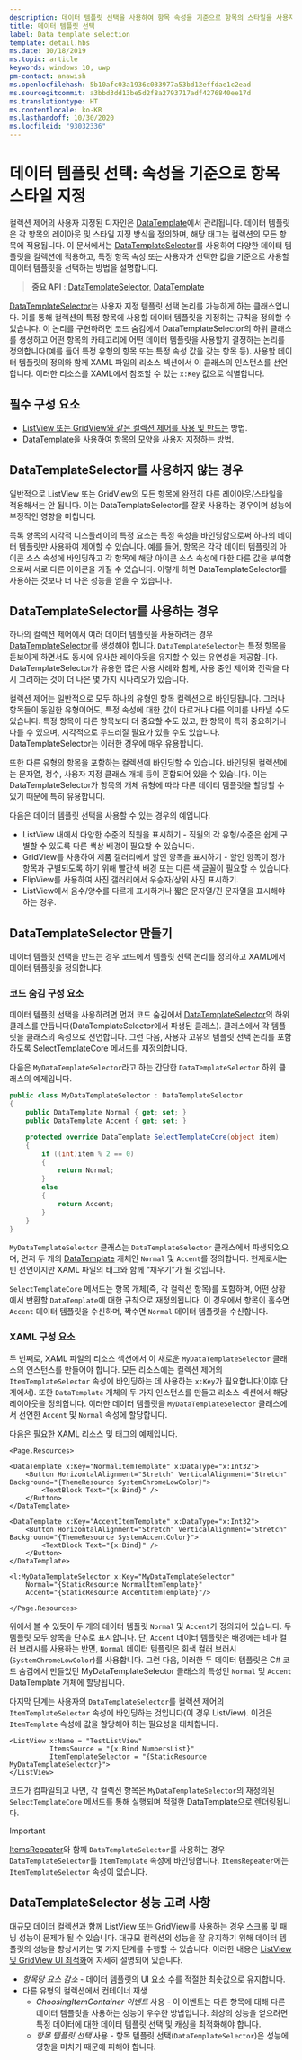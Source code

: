 ```yaml
---
description: 데이터 템플릿 선택을 사용하여 항목 속성을 기준으로 항목의 스타일을 사용자 지정합니다.
title: 데이터 템플릿 선택
label: Data template selection
template: detail.hbs
ms.date: 10/18/2019
ms.topic: article
keywords: windows 10, uwp
pm-contact: anawish
ms.openlocfilehash: 5b10afc03a1936c033977a53bd12effdae1c2ead
ms.sourcegitcommit: a3bbd3dd13be5d2f8a2793717adf4276840ee17d
ms.translationtype: HT
ms.contentlocale: ko-KR
ms.lasthandoff: 10/30/2020
ms.locfileid: "93032336"
---
```

# <a name="data-template-selection-styling-items-based-on-their-properties"></a>데이터 템플릿 선택: 속성을 기준으로 항목 스타일 지정

컬렉션 제어의 사용자 지정된 디자인은 [DataTemplate](/uwp/api/windows.ui.xaml.datatemplate)에서 관리됩니다. 데이터 템플릿은 각 항목의 레이아웃 및 스타일 지정 방식을 정의하며, 해당 태그는 컬렉션의 모든 항목에 적용됩니다. 이 문서에서는 [DataTemplateSelector](/uwp/api/windows.ui.xaml.controls.datatemplateselector)를 사용하여 다양한 데이터 템플릿을 컬렉션에 적용하고, 특정 항목 속성 또는 사용자가 선택한 값을 기준으로 사용할 데이터 템플릿을 선택하는 방법을 설명합니다.

> **중요 API** : [DataTemplateSelector](/uwp/api/windows.ui.xaml.controls.datatemplateselector), [DataTemplate](/uwp/api/windows.ui.xaml.datatemplate)

[DataTemplateSelector](/uwp/api/windows.ui.xaml.controls.datatemplateselector)는 사용자 지정 템플릿 선택 논리를 가능하게 하는 클래스입니다. 이를 통해 컬렉션의 특정 항목에 사용할 데이터 템플릿을 지정하는 규칙을 정의할 수 있습니다. 이 논리를 구현하려면 코드 숨김에서 DataTemplateSelector의 하위 클래스를 생성하고 어떤 항목의 카테고리에 어떤 데이터 템플릿을 사용할지 결정하는 논리를 정의합니다(예를 들어 특정 유형의 항목 또는 특정 속성 값을 갖는 항목 등). 사용할 데이터 템플릿의 정의와 함께 XAML 파일의 리소스 섹션에서 이 클래스의 인스턴스를 선언합니다. 이러한 리소스를 XAML에서 참조할 수 있는 `x:Key` 값으로 식별합니다.

## <a name="prerequisites"></a>필수 구성 요소

- [ListView 또는 GridView와 같은 컬렉션 제어를 사용 및 만드는](listview-and-gridview.md) 방법.
- [DataTemplate을 사용하여 항목의 모양을 사용자 지정하는](item-containers-templates.md#data-template) 방법.

## <a name="when-not-to-use-a-datatemplateselector"></a>DataTemplateSelector를 사용하지 않는 경우

일반적으로 ListView 또는 GridView의 모든 항목에 완전히 다른 레이아웃/스타일을 적용해서는 안 됩니다. 이는 DataTemplateSelector를 잘못 사용하는 경우이며 성능에 부정적인 영향을 미칩니다.

목록 항목의 시각적 디스플레이의 특정 요소는 특정 속성을 바인딩함으로써 하나의 데이터 템플릿만 사용하여 제어할 수 있습니다. 예를 들어, 항목은 각각 데이터 템플릿의 아이콘 소스 속성에 바인딩하고 각 항목에 해당 아이콘 소스 속성에 대한 다른 값을 부여함으로써 서로 다른 아이콘을 가질 수 있습니다. 이렇게 하면 DataTemplateSelector를 사용하는 것보다 더 나은 성능을 얻을 수 있습니다.

## <a name="when-to-use-a-datatemplateselector"></a>DataTemplateSelector를 사용하는 경우

하나의 컬렉션 제어에서 여러 데이터 템플릿을 사용하려는 경우 [DataTemplateSelector](/uwp/api/windows.ui.xaml.controls.datatemplateselector)를 생성해야 합니다. `DataTemplateSelector`는 특정 항목을 돋보이게 하면서도 동시에 유사한 레이아웃을 유지할 수 있는 유연성을 제공합니다. DataTemplateSelector가 유용한 많은 사용 사례와 함께, 사용 중인 제어와 전략을 다시 고려하는 것이 더 나은 몇 가지 시나리오가 있습니다.

컬렉션 제어는 일반적으로 모두 하나의 유형인 항목 컬렉션으로 바인딩됩니다. 그러나 항목들이 동일한 유형이어도, 특정 속성에 대한 값이 다르거나 다른 의미를 나타낼 수도 있습니다. 특정 항목이 다른 항목보다 더 중요할 수도 있고, 한 항목이 특히 중요하거나 다를 수 있으며, 시각적으로 두드러질 필요가 있을 수도 있습니다. DataTemplateSelector는 이러한 경우에 매우 유용합니다.

또한 다른 유형의 항목을 포함하는 컬렉션에 바인딩할 수 있습니다. 바인딩된 컬렉션에는 문자열, 정수, 사용자 지정 클래스 개체 등이 혼합되어 있을 수 있습니다. 이는 DataTemplateSelector가 항목의 개체 유형에 따라 다른 데이터 템플릿을 할당할 수 있기 때문에 특히 유용합니다.

다음은 데이터 템플릿 선택을 사용할 수 있는 경우의 예입니다.

- ListView 내에서 다양한 수준의 직원을 표시하기 - 직원의 각 유형/수준은 쉽게 구별할 수 있도록 다른 색상 배경이 필요할 수 있습니다.
- GridView를 사용하여 제품 갤러리에서 할인 항목을 표시하기 - 할인 항목이 정가 항목과 구별되도록 하기 위해 빨간색 배경 또는 다른 색 글꼴이 필요할 수 있습니다.
- FlipView를 사용하여 사진 갤러리에서 우승자/상위 사진 표시하기.
- ListView에서 음수/양수를 다르게 표시하거나 짧은 문자열/긴 문자열을 표시해야 하는 경우.

## <a name="create-a-datatemplateselector"></a>DataTemplateSelector 만들기

데이터 템플릿 선택을 만드는 경우 코드에서 템플릿 선택 논리를 정의하고 XAML에서 데이터 템플릿을 정의합니다.

### <a name="code-behind-component"></a>코드 숨김 구성 요소

데이터 템플릿 선택을 사용하려면 먼저 코드 숨김에서 [DataTemplateSelector](/uwp/api/windows.ui.xaml.controls.datatemplateselector)의 하위 클래스를 만듭니다(DataTemplateSelector에서 파생된 클래스). 클래스에서 각 템플릿을 클래스의 속성으로 선언합니다. 그런 다음, 사용자 고유의 템플릿 선택 논리를 포함하도록 [SelectTemplateCore](/uwp/api/windows.ui.xaml.controls.datatemplateselector.selecttemplatecore) 메서드를 재정의합니다.

다음은 `MyDataTemplateSelector`라고 하는 간단한 `DataTemplateSelector` 하위 클래스의 예제입니다.

```csharp
public class MyDataTemplateSelector : DataTemplateSelector
{
    public DataTemplate Normal { get; set; }
    public DataTemplate Accent { get; set; }

    protected override DataTemplate SelectTemplateCore(object item)
    {
        if ((int)item % 2 == 0)
        {
            return Normal;
        }
        else
        {
            return Accent;
        }
    }
}
```

`MyDataTemplateSelector` 클래스는 `DataTemplateSelector` 클래스에서 파생되었으며, 먼저 두 개의 [DataTemplate](/uwp/api/windows.ui.xaml.datatemplate) 개체인 `Normal` 및 `Accent`를 정의합니다. 현재로서는 빈 선언이지만 XAML 파일의 태그와 함께 “채우기”가 될 것입니다.

`SelectTemplateCore` 메서드는 항목 개체(즉, 각 컬렉션 항목)를 포함하며, 어떤 상황에서 반환할 `DataTemplate`에 대한 규칙으로 재정의됩니다. 이 경우에서 항목이 홀수면 `Accent` 데이터 템플릿을 수신하며, 짝수면 `Normal` 데이터 템플릿을 수신합니다.

### <a name="xaml-component"></a>XAML 구성 요소

두 번째로, XAML 파일의 리소스 섹션에서 이 새로운 `MyDataTemplateSelector` 클래스의 인스턴스를 만들어야 합니다. 모든 리소스에는 컬렉션 제어의 `ItemTemplateSelector` 속성에 바인딩하는 데 사용하는 `x:Key`가 필요합니다(이후 단계에서). 또한 `DataTemplate` 개체의 두 가지 인스턴스를 만들고 리소스 섹션에서 해당 레이아웃을 정의합니다. 이러한 데이터 템플릿을 `MyDataTemplateSelector` 클래스에서 선언한 `Accent` 및 `Normal` 속성에 할당합니다.

다음은 필요한 XAML 리소스 및 태그의 예제입니다.

```xaml
<Page.Resources>

<DataTemplate x:Key="NormalItemTemplate" x:DataType="x:Int32">
    <Button HorizontalAlignment="Stretch" VerticalAlignment="Stretch" Background="{ThemeResource SystemChromeLowColor}">
        <TextBlock Text="{x:Bind}" />
    </Button>
</DataTemplate>

<DataTemplate x:Key="AccentItemTemplate" x:DataType="x:Int32">
    <Button HorizontalAlignment="Stretch" VerticalAlignment="Stretch" Background="{ThemeResource SystemAccentColor}">
        <TextBlock Text="{x:Bind}" />
    </Button>
</DataTemplate>

<l:MyDataTemplateSelector x:Key="MyDataTemplateSelector"
    Normal="{StaticResource NormalItemTemplate}"
    Accent="{StaticResource AccentItemTemplate}"/>

</Page.Resources>
```

위에서 볼 수 있듯이 두 개의 데이터 템플릿 `Normal` 및 `Accent`가 정의되어 있습니다. 두 템플릿 모두 항목을 단추로 표시합니다. 단, `Accent` 데이터 템플릿은 배경에는 테마 컬러 브러시를 사용하는 반면, `Normal` 데이터 템플릿은 회색 컬러 브러시(`SystemChromeLowColor`)를 사용합니다. 그런 다음, 이러한 두 데이터 템플릿은 C# 코드 숨김에서 만들었던 MyDataTemplateSelector 클래스의 특성인 `Normal` 및 `Accent` DataTemplate 개체에 할당됩니다.

마지막 단계는 사용자의 `DataTemplateSelector`를 컬렉션 제어의 `ItemTemplateSelector` 속성에 바인딩하는 것입니다(이 경우 ListView). 이것은 `ItemTemplate` 속성에 값을 할당해야 하는 필요성을 대체합니다. 

```xaml
<ListView x:Name = "TestListView"
          ItemsSource = "{x:Bind NumbersList}"
          ItemTemplateSelector = "{StaticResource MyDataTemplateSelector}">
</ListView>
```

코드가 컴파일되고 나면, 각 컬렉션 항목은 `MyDataTemplateSelector`의 재정의된 `SelectTemplateCore` 메서드를 통해 실행되며 적절한 DataTemplate으로 렌더링됩니다.

> [!IMPORTANT]
> [ItemsRepeater](/uwp/api/microsoft.ui.xaml.controls.itemsrepeater?view=winui-2.2)와 함께 `DataTemplateSelector`를 사용하는 경우 `DataTemplateSelector`를 `ItemTemplate` 속성에 바인딩합니다. `ItemsRepeater`에는 `ItemTemplateSelector` 속성이 없습니다.

## <a name="datatemplateselector-performance-considerations"></a>DataTemplateSelector 성능 고려 사항

대규모 데이터 컬렉션과 함께 ListView 또는 GridView를 사용하는 경우 스크롤 및 패닝 성능이 문제가 될 수 있습니다. 대규모 컬렉션의 성능을 잘 유지하기 위해 데이터 템플릿의 성능을 향상시키는 몇 가지 단계를 수행할 수 있습니다. 이러한 내용은 [ListView 및 GridView UI 최적화](../../debug-test-perf/optimize-gridview-and-listview.md)에 자세히 설명되어 있습니다.

- _항목당 요소 감소_ - 데이터 템플릿의 UI 요소 수를 적절한 최솟값으로 유지합니다.
- 다른 유형의 컬렉션에서 컨테이너 재생
  - _ChoosingItemContainer 이벤트_ 사용 - 이 이벤트는 다른 항목에 대해 다른 데이터 템플릿을 사용하는 성능이 우수한 방법입니다. 최상의 성능을 얻으려면 특정 데이터에 대한 데이터 템플릿 선택 및 캐싱을 최적화해야 합니다.
  - _항목 템플릿 선택_ 사용 - 항목 템플릿 선택(`DataTemplateSelector`)은 성능에 영향을 미치기 때문에 피해야 합니다.
